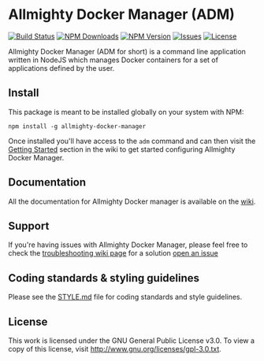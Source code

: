 # Allmighty Docker Manager (ADM)
[![Build Status](https://img.shields.io/travis/RyanTheAllmighty/Allmighty-Docker-Manager.svg?style=flat-square)](https://travis-ci.org/RyanTheAllmighty/Allmighty-Docker-Manager)
[![NPM Downloads](https://img.shields.io/npm/dt/allmighty-docker-manager.svg?style=flat-square)](https://www.npmjs.com/package/allmighty-docker-manager)
[![NPM Version](https://img.shields.io/npm/v/allmighty-docker-manager.svg?style=flat-square)](https://www.npmjs.com/package/allmighty-docker-manager)
[![Issues](https://img.shields.io/github/issues/RyanTheAllmighty/Allmighty-Docker-Manager.svg?style=flat-square)](https://github.com/RyanTheAllmighty/Allmighty-Docker-Manager/issues)
[![License](https://img.shields.io/badge/license-GPLv3-blue.svg?style=flat-square)](https://raw.githubusercontent.com/RyanTheAllmighty/Allmighty-Docker-Manager/master/LICENSE)

Allmighty Docker Manager (ADM for short) is a command line application written in NodeJS which manages Docker containers for a set of applications defined by the user.

## Install
This package is meant to be installed globally on your system with NPM:

```
npm install -g allmighty-docker-manager
```

Once installed you'll have access to the `adm` command and can then visit the [Getting Started](https://github.com/RyanTheAllmighty/Allmighty-Docker-Manager/wiki/getting-started) section in the wiki to get started configuring Allmighty Docker Manager.

## Documentation
All the documentation for Allmighty Docker manager is available on the [wiki](https://github.com/RyanTheAllmighty/Allmighty-Docker-Manager/wiki).

## Support
If you're having issues with Allmighty Docker Manager, please feel free to check the [troubleshooting wiki page](https://github.com/RyanTheAllmighty/Allmighty-Docker-Manager/wiki/troubleshooting) for a solution [open an issue](https://github.com/RyanTheAllmighty/Allmighty-Docker-Manager/issues/new)

## Coding standards & styling guidelines
Please see the [STYLE.md](https://github.com/RyanTheAllmighty/Allmighty-Docker-Manager/blob/master/STYLE.md) file for coding standards and style guidelines.

## License
This work is licensed under the GNU General Public License v3.0. To view a copy of this license, visit http://www.gnu.org/licenses/gpl-3.0.txt.